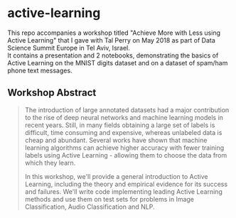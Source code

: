 # active-learning
This repo accompanies a workshop titled "Achieve More with Less using Active Learning" that I gave with Tal Perry on May 2018 as part of Data Science Summit Europe in Tel Aviv, Israel.  
It contains a presentation and 2 notebooks, demonstrating the basics of Active Learning on the MNIST digits dataset and on a dataset of spam/ham phone text messages.

Workshop Abstract
----
> The introduction of large annotated datasets had a major contribution to the rise of deep neural networks and machine learning models in recent years. Still, in many fields obtaining a large set of labels is difficult, time consuming and expensive, whereas unlabeled data is cheap and abundant. Several works have shown that machine learning algorithms can achieve higher accuracy with fewer training labels using Active Learning - allowing them to choose the data from which they learn.
> 
> In this workshop, we'll provide a general introduction to Active Learning, including the theory and empirical evidence for its success and failures. We'll write code implementing leading Active Learning methods and use them on test sets for problems in Image Classification, Audio Classification and NLP.
